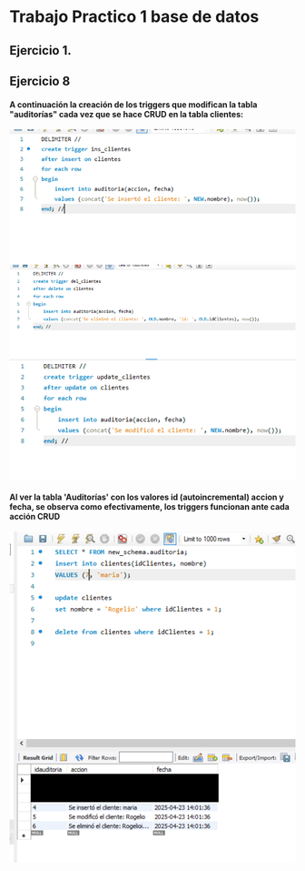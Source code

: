 # Trabajo Practico 1 base de datos

## Ejercicio 1.



## Ejercicio 8
#### A continuación la creación de los triggers que modifican la tabla "auditorías" cada vez que se hace CRUD en la tabla clientes:
![Insert](https://raw.githubusercontent.com/Marianoromero8/BaseDeDatosII/refs/heads/main/Trabajo%20Practico%201/Ejercicio8-A.png)
![Eliminar](https://raw.githubusercontent.com/Marianoromero8/BaseDeDatosII/refs/heads/main/Trabajo%20Practico%201/Ejercicio8-B.png)
![Actualizar](https://raw.githubusercontent.com/Marianoromero8/BaseDeDatosII/refs/heads/main/Trabajo%20Practico%201/Ejercicio8-C.png)
#### Al ver la tabla 'Auditorías' con los valores id (autoincremental) accion y fecha, se observa como efectivamente, los triggers funcionan ante cada acción CRUD
![crud](https://raw.githubusercontent.com/Marianoromero8/BaseDeDatosII/refs/heads/main/Trabajo%20Practico%201/Ejercicio8-D.png)
